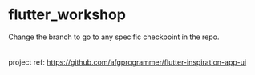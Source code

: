 # flutter_workshop <br>
Change the branch to go to any specific checkpoint in the repo.
<br><br><br>
project ref: https://github.com/afgprogrammer/flutter-inspiration-app-ui
